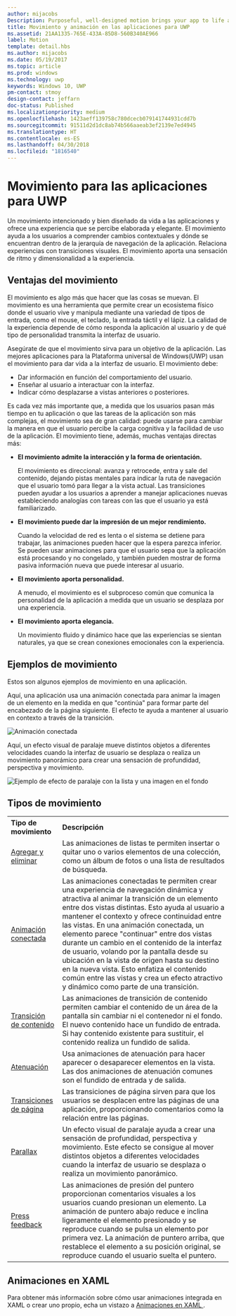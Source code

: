 ```yaml
---
author: mijacobs
Description: Purposeful, well-designed motion brings your app to life and makes the experience feel crafted and polished. Help users understand context changes, and tie experiences together with visual transitions.
title: Movimiento y animación en las aplicaciones para UWP
ms.assetid: 21AA1335-765E-433A-85D8-560B340AE966
label: Motion
template: detail.hbs
ms.author: mijacobs
ms.date: 05/19/2017
ms.topic: article
ms.prod: windows
ms.technology: uwp
keywords: Windows 10, UWP
pm-contact: stmoy
design-contact: jeffarn
doc-status: Published
ms.localizationpriority: medium
ms.openlocfilehash: 1423aeff139758c780dcecb079141744931cdd7b
ms.sourcegitcommit: 91511d2d1dc8ab74b566aaeab3ef2139e7ed4945
ms.translationtype: HT
ms.contentlocale: es-ES
ms.lasthandoff: 04/30/2018
ms.locfileid: "1816540"
---
```

# <a name="motion-for-uwp-apps"></a>Movimiento para las aplicaciones para UWP

Un movimiento intencionado y bien diseñado da vida a las aplicaciones y ofrece una experiencia que se percibe elaborada y elegante. El movimiento ayuda a los usuarios a comprender cambios contextuales y dónde se encuentran dentro de la jerarquía de navegación de la aplicación. Relaciona experiencias con transiciones visuales. El movimiento aporta una sensación de ritmo y dimensionalidad a la experiencia.

## <a name="benefits-of-motion"></a>Ventajas del movimiento

El movimiento es algo más que hacer que las cosas se muevan. El movimiento es una herramienta que permite crear un ecosistema físico donde el usuario vive y manipula mediante una variedad de tipos de entrada, como el mouse, el teclado, la entrada táctil y el lápiz. La calidad de la experiencia depende de cómo responda la aplicación al usuario y de qué tipo de personalidad transmita la interfaz de usuario.

Asegúrate de que el movimiento sirva para un objetivo de la aplicación. Las mejores aplicaciones para la Plataforma universal de Windows(UWP) usan el movimiento para dar vida a la interfaz de usuario. El movimiento debe:

- Dar información en función del comportamiento del usuario.
- Enseñar al usuario a interactuar con la interfaz.
- Indicar cómo desplazarse a vistas anteriores o posteriores.

Es cada vez más importante que, a medida que los usuarios pasan más tiempo en tu aplicación o que las tareas de la aplicación son más complejas, el movimiento sea de gran calidad: puede usarse para cambiar la manera en que el usuario percibe la carga cognitiva y la facilidad de uso de la aplicación. El movimiento tiene, además, muchas ventajas directas más:

- **El movimiento admite la interacción y la forma de orientación.**

    El movimiento es direccional: avanza y retrocede, entra y sale del contenido, dejando pistas mentales para indicar la ruta de navegación que el usuario tomó para llegar a la vista actual. Las transiciones pueden ayudar a los usuarios a aprender a manejar aplicaciones nuevas estableciendo analogías con tareas con las que el usuario ya está familiarizado.

- **El movimiento puede dar la impresión de un mejor rendimiento.**

    Cuando la velocidad de red es lenta o el sistema se detiene para trabajar, las animaciones pueden hacer que la espera parezca inferior. Se pueden usar animaciones para que el usuario sepa que la aplicación está procesando y no congelado, y también pueden mostrar de forma pasiva información nueva que puede interesar al usuario.

- **El movimiento aporta personalidad.**

    A menudo, el movimiento es el subproceso común que comunica la personalidad de la aplicación a medida que un usuario se desplaza por una experiencia.

- **El movimiento aporta elegancia.**

    Un movimiento fluido y dinámico hace que las experiencias se sientan naturales, ya que se crean conexiones emocionales con la experiencia.

## <a name="examples-of-motion"></a>Ejemplos de movimiento

Estos son algunos ejemplos de movimiento en una aplicación.

Aquí, una aplicación usa una animación conectada para animar la imagen de un elemento en la medida en que "continúa" para formar parte del encabezado de la página siguiente. El efecto te ayuda a mantener al usuario en contexto a través de la transición.

![Animación conectada](images/connected-animations/example.gif)

Aquí, un efecto visual de paralaje mueve distintos objetos a diferentes velocidades cuando la interfaz de usuario se desplaza o realiza un movimiento panorámico para crear una sensación de profundidad, perspectiva y movimiento.

![Ejemplo de efecto de paralaje con la lista y una imagen en el fondo](images/_Parallax_v2.gif)


## <a name="types-of-motion"></a>Tipos de movimiento

<table>
    <tr>
        <th align="left">Tipo de movimiento</th>
        <th align="left">Descripción</th>
    </tr>
    <tr>
        <td><a href="motion-list.md">Agregar y eliminar</a>
        </td>
        <td>Las animaciones de listas te permiten insertar o quitar uno o varios elementos de una colección, como un álbum de fotos o una lista de resultados de búsqueda.
        </td>
    </tr>
    <tr>
        <td><a href="connected-animation.md">Animación conectada</a>
        </td>
        <td>Las animaciones conectadas te permiten crear una experiencia de navegación dinámica y atractiva al animar la transición de un elemento entre dos vistas distintas. Esto ayuda al usuario a mantener el contexto y ofrece continuidad entre las vistas. En una animación conectada, un elemento parece "continuar" entre dos vistas durante un cambio en el contenido de la interfaz de usuario, volando por la pantalla desde su ubicación en la vista de origen hasta su destino en la nueva vista. Esto enfatiza el contenido común entre las vistas y crea un efecto atractivo y dinámico como parte de una transición. 
        </td>
    </tr>
    <tr>
        <td><a href="content-transition-animations.md">Transición de contenido</a>
        </td>
        <td>Las animaciones de transición de contenido permiten cambiar el contenido de un área de la pantalla sin cambiar ni el contenedor ni el fondo. El nuevo contenido hace un fundido de entrada. Si hay contenido existente para sustituir, el contenido realiza un fundido de salida. </td>
    </tr>
    <tr>
        <td><a href="motion-fade.md">Atenuación</a>
        </td>
        <td>Usa animaciones de atenuación para hacer aparecer o desaparecer elementos en la vista. Las dos animaciones de atenuación comunes son el fundido de entrada y de salida. </td>
    </tr>
    <tr>
        <td><a href="page-transitions.md">Transiciones de página</a>
        </td>
        <td>Las transiciones de página sirven para que los usuarios se desplacen entre las páginas de una aplicación, proporcionando comentarios como la relación entre las páginas.
        </td>
    </tr>
    <tr>
        <td><a href="parallax.md">Parallax</a>
        </td>
        <td>Un efecto visual de paralaje ayuda a crear una sensación de profundidad, perspectiva y movimiento. Este efecto se consigue al mover distintos objetos a diferentes velocidades cuando la interfaz de usuario se desplaza o realiza un movimiento panorámico.
        </td>
    </tr> 
    <tr>
        <td><a href="motion-pointer.md">Press feedback</a>
        </td>
        <td>Las animaciones de presión del puntero proporcionan comentarios visuales a los usuarios cuando presionan un elemento. La animación de puntero abajo reduce e inclina ligeramente el elemento presionado y se reproduce cuando se pulsa un elemento por primera vez. La animación de puntero arriba, que restablece el elemento a su posición original, se reproduce cuando el usuario suelta el puntero.
        </td>
    </tr>
</table>

## <a name="animations-in-xaml"></a>Animaciones en XAML

Para obtener más información sobre cómo usar animaciones integrada en XAML o crear uno propio, echa un vistazo a [Animaciones en XAML ](xaml-animation.md). 